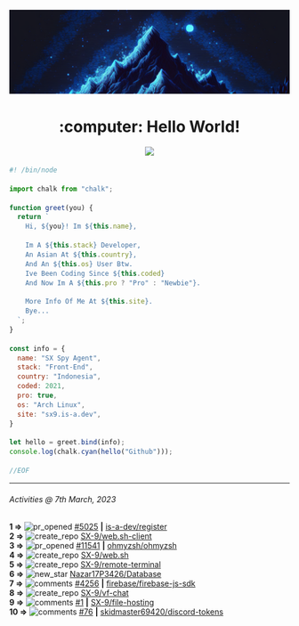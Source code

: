 ![Hello World!](banner.png)
<div align="center">
  <h1>:computer: Hello World!</h1>
  <img src="https://skillicons.dev/icons?i=vite,vue,firebase,linux,nodejs,vscode&perline=6&theme=dark">
</div>

```js
#! /bin/node

import chalk from "chalk";

function greet(you) {
  return `
    Hi, ${you}! Im ${this.name},

    Im A ${this.stack} Developer,
    An Asian At ${this.country},
    And An ${this.os} User Btw.
    Ive Been Coding Since ${this.coded}
    And Now Im A ${this.pro ? "Pro" : "Newbie"}.

    More Info Of Me At ${this.site}.
    Bye...
  `;
}

const info = {
  name: "SX Spy Agent",
  stack: "Front-End",
  country: "Indonesia",
  coded: 2021,
  pro: true,
  os: "Arch Linux",
  site: "sx9.is-a.dev",
}

let hello = greet.bind(info);
console.log(chalk.cyan(hello("Github")));

//EOF
```

---

<!--RECENT_ACTIVITY:last_update-->
###### Activities @ 7th March, 2023
<!--RECENT_ACTIVITY:last_update_end-->

<!--RECENT_ACTIVITY:start-->
**1 =>** ![pr_opened](https://cdn.jsdelivr.net/gh/Readme-Workflows/Readme-Icons@main/icons/octicons/PullRequestOpened.svg) [#5025](https://github.com/is-a-dev/register/pull/5025) **|** [is-a-dev/register](https://github.com/is-a-dev/register)<br>
**2 =>** ![create_repo](https://cdn.jsdelivr.net/gh/Readme-Workflows/Readme-Icons@main/icons/octicons/Repository.svg) [SX-9/web.sh-client](https://github.com/SX-9/web.sh-client)<br>
**3 =>** ![pr_opened](https://cdn.jsdelivr.net/gh/Readme-Workflows/Readme-Icons@main/icons/octicons/PullRequestOpened.svg) [#11541](https://github.com/ohmyzsh/ohmyzsh/pull/11541) **|** [ohmyzsh/ohmyzsh](https://github.com/ohmyzsh/ohmyzsh)<br>
**4 =>** ![create_repo](https://cdn.jsdelivr.net/gh/Readme-Workflows/Readme-Icons@main/icons/octicons/Repository.svg) [SX-9/web.sh](https://github.com/SX-9/web.sh)<br>
**5 =>** ![create_repo](https://cdn.jsdelivr.net/gh/Readme-Workflows/Readme-Icons@main/icons/octicons/Repository.svg) [SX-9/remote-terminal](https://github.com/SX-9/remote-terminal)<br>
**6 =>** ![new_star](https://cdn.jsdelivr.net/gh/Readme-Workflows/Readme-Icons@main/icons/octicons/StarredRepositoryYellow.svg) [Nazar17P3426/Database](https://github.com/Nazar17P3426/Database)<br>
**7 =>** ![comments](https://cdn.jsdelivr.net/gh/Readme-Workflows/Readme-Icons@main/icons/octicons/Comment.svg) [#4256](https://github.com/firebase/firebase-js-sdk/issues/4256#issuecomment-1454347761) **|** [firebase/firebase-js-sdk](https://github.com/firebase/firebase-js-sdk)<br>
**8 =>** ![create_repo](https://cdn.jsdelivr.net/gh/Readme-Workflows/Readme-Icons@main/icons/octicons/Repository.svg) [SX-9/vf-chat](https://github.com/SX-9/vf-chat)<br>
**9 =>** ![comments](https://cdn.jsdelivr.net/gh/Readme-Workflows/Readme-Icons@main/icons/octicons/Comment.svg) [#1](https://github.com/SX-9/file-hosting/pull/1#issuecomment-1451049050) **|** [SX-9/file-hosting](https://github.com/SX-9/file-hosting)<br>
**10 =>** ![comments](https://cdn.jsdelivr.net/gh/Readme-Workflows/Readme-Icons@main/icons/octicons/Comment.svg) [#76](https://github.com/skidmaster69420/discord-tokens/issues/76#issuecomment-1450278892) **|** [skidmaster69420/discord-tokens](https://github.com/skidmaster69420/discord-tokens)<br>
<!--RECENT_ACTIVITY:end-->